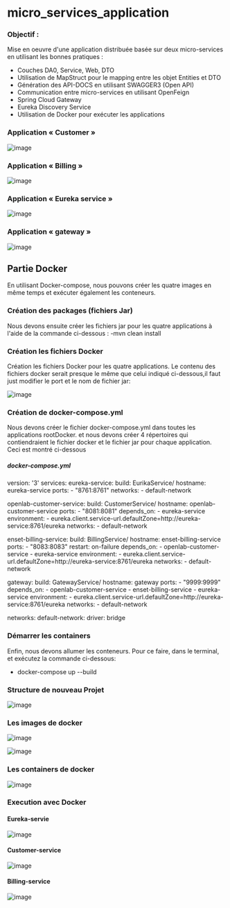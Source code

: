 # micro_services_application

### Objectif :

Mise en oeuvre d'une application distribuée basée sur deux micro-services en utilisant les bonnes pratiques  :
  - Couches DA0, Service, Web, DTO
  - Utilisation de MapStruct pour le mapping entre les objet Entities et DTO
  - Génération des API-DOCS en utilisant SWAGGER3 (Open API)
  - Communication entre micro-services en utilisant OpenFeign
  - Spring Cloud Gateway
  - Eureka Discovery Service
  - Utilisation de Docker pour exécuter les applications 
 
### Application « Customer »

![image](https://user-images.githubusercontent.com/62363101/198904818-ffb9611a-ce9e-4227-b844-51b62c633aa3.png)

### Application « Billing »

![image](https://user-images.githubusercontent.com/62363101/198904841-9f6fc4dc-a074-4d03-9efd-0dbcb0cd7f1a.png)

### Application « Eureka service »

![image](https://user-images.githubusercontent.com/62363101/198904866-fc6a01f0-6bf7-4bc1-bb18-01df849ff232.png)

### Application « gateway »

![image](https://user-images.githubusercontent.com/62363101/198904875-99a5dda7-6670-4cd1-8ad3-3a84c356b023.png)

## Partie Docker
En utilisant Docker-compose, nous pouvons créer les quatre images en même temps et exécuter également les conteneurs.

### Création des packages (fichiers Jar)
Nous devons ensuite créer les fichiers jar pour les quatre applications à l'aide de la commande ci-dessous :
-mvn clean install

### Création les fichiers Docker
Création les fichiers Docker pour les quatre applications. Le contenu des fichiers docker serait presque le même que celui indiqué ci-dessous,il faut just modifier le port et le nom de fichier jar:

![image](https://user-images.githubusercontent.com/62363101/198904981-9d56a0e3-8ca3-438f-9fd8-560faa852bec.png)

### Création de docker-compose.yml
Nous devons créer le fichier docker-compose.yml dans toutes les applications rootDocker.
et nous devons créer 4 répertoires qui contiendraient le fichier docker et le fichier jar pour chaque application. Ceci est montré ci-dessous
##### docker-compose.yml

version: '3'
services:
  eureka-service:
    build: EurikaService/
    hostname: eureka-service
    ports:
      - "8761:8761"
    networks:
      - default-network

  openlab-customer-service:
    build: CustomerService/
    hostname: openlab-customer-service
    ports:
      - "8081:8081"
    depends_on:
      - eureka-service
    environment:
      - eureka.client.service-url.defaultZone=http://eureka-service:8761/eureka
    networks:
      - default-network

  enset-billing-service:
    build: BillingService/
    hostname: enset-billing-service
    ports:
      - "8083:8083"
    restart: on-failure
    depends_on:
      - openlab-customer-service
      - eureka-service
    environment:
      - eureka.client.service-url.defaultZone=http://eureka-service:8761/eureka
    networks:
      - default-network

  gateway:
    build: GatewayService/
    hostname: gateway
    ports:
      - "9999:9999"
    depends_on:
      - openlab-customer-service
      - enset-billing-service
      - eureka-service
    environment:
      - eureka.client.service-url.defaultZone=http://eureka-service:8761/eureka
    networks:
      - default-network

networks:
  default-network:
    driver: bridge

### Démarrer les containers
Enfin, nous devons allumer les conteneurs. Pour ce faire, dans le terminal, et exécutez la commande ci-dessous:
- docker-compose up --build

### Structure de nouveau Projet

![image](https://user-images.githubusercontent.com/62363101/198905133-31a5baf5-56df-4d19-aa50-7f21df87d597.png)

### Les images de docker

![image](https://user-images.githubusercontent.com/62363101/198905164-97622d63-5d5b-493b-87d1-532a8b9aa029.png)

![image](https://user-images.githubusercontent.com/62363101/198905172-910a5f9c-564f-4069-b8f9-ef30e6780731.png)

### Les containers de docker

![image](https://user-images.githubusercontent.com/62363101/198905196-dc6d9081-93d5-4e87-8cbc-28d93c360de1.png)

### Execution avec Docker
#### Eureka-servie

![image](https://user-images.githubusercontent.com/62363101/198905254-7722bc1f-4a79-425b-b34b-6ae4c80a0724.png)

#### Customer-service

![image](https://user-images.githubusercontent.com/62363101/198905294-99cddd44-1c9e-4139-960f-12ddd402049e.png)

#### Billing-service

![image](https://user-images.githubusercontent.com/62363101/198905327-c302731e-35a9-43dc-b251-9baf2dc7b12a.png)






